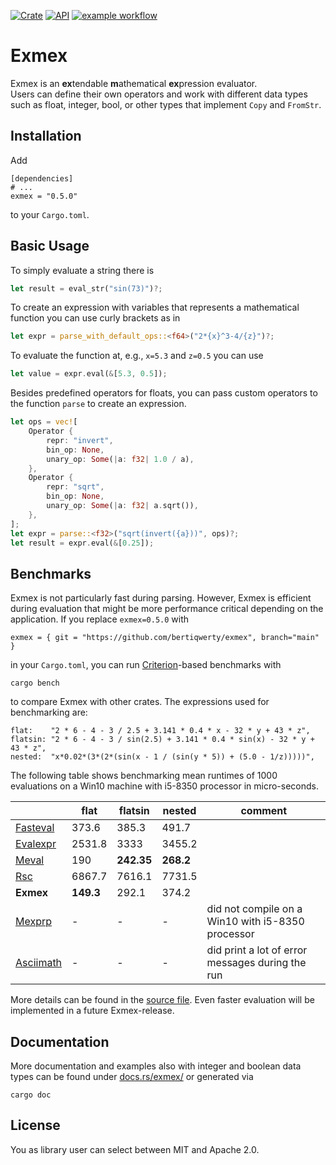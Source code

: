 [![Crate](https://img.shields.io/crates/v/exmex.svg)](https://crates.io/crates/exmex)
[![API](https://docs.rs/exmex/badge.svg)](https://docs.rs/exmex)
[![example workflow](https://github.com/bertiqwerty/exmex/actions/workflows/rust.yml/badge.svg)](https://github.com/bertiqwerty/exmex)
# Exmex

Exmex is an **ex**tendable **m**athematical **ex**pression evaluator.  
Users can define their own operators and work with different data types such
as float, integer, bool, or other types that implement `Copy` and `FromStr`.

## Installation

Add
```
[dependencies]
# ...
exmex = "0.5.0"
```
to your `Cargo.toml`.

## Basic Usage
To simply evaluate a string there is
```rust
let result = eval_str("sin(73)")?;
```
To create an expression with variables that represents a mathematical function you can
use curly brackets as in
```rust
let expr = parse_with_default_ops::<f64>("2*{x}^3-4/{z}")?;
```
To evaluate the function at, e.g., `x=5.3` and `z=0.5` you can use
```rust
let value = expr.eval(&[5.3, 0.5]);
```
Besides predefined operators for floats, you can pass custom operators to the 
function `parse` to create an expression. 
```rust
let ops = vec![
    Operator {
        repr: "invert",
        bin_op: None,
        unary_op: Some(|a: f32| 1.0 / a),
    },
    Operator {
        repr: "sqrt",
        bin_op: None,
        unary_op: Some(|a: f32| a.sqrt()),
    },
];
let expr = parse::<f32>("sqrt(invert({a}))", ops)?;
let result = expr.eval(&[0.25]);
```

## Benchmarks

Exmex is not particularly fast during parsing. However, Exmex is efficient during evaluation
that might be more performance critical depending on the application. If you replace
`exmex=0.5.0` with
```
exmex = { git = "https://github.com/bertiqwerty/exmex", branch="main" }
```
in your `Cargo.toml`, 
you can run [Criterion](https://docs.rs/criterion/0.3.4/criterion/)-based benchmarks with
```
cargo bench
``` 
to compare Exmex with other crates. The
expressions used for benchmarking are:
```
flat:    "2 * 6 - 4 - 3 / 2.5 + 3.141 * 0.4 * x - 32 * y + 43 * z",
flatsin: "2 * 6 - 4 - 3 / sin(2.5) + 3.141 * 0.4 * sin(x) - 32 * y + 43 * z",
nested:  "x*0.02*(3*(2*(sin(x - 1 / (sin(y * 5)) + (5.0 - 1/z)))))",
```
The following
table shows benchmarking mean runtimes of 1000 evaluations on a Win10 machine with i5-8350 processor in micro-seconds.

|        |flat           |flatsin   | nested   | comment|
|--------|---------------|----------|----------|--------|
|[Fasteval](https://docs.rs/fasteval/0.2.4/fasteval/)|          373.6|     385.3|     491.7|
|[Evalexpr](https://docs.rs/evalexpr/6.3.0/evalexpr/)|         2531.8|      3333|    3455.2|
|[Meval](https://docs.rs/meval/0.2.0/meval/)   |            190|**242.35**| **268.2**|
|[Rsc](https://docs.rs/rsc/2.0.0/rsc/)     |         6867.7|   7616.1 |    7731.5|
|**Exmex**   |      **149.3**|     292.1|     374.2|
|[Mexprp](https://docs.rs/mexprp/0.3.0/mexprp/) |-|-|-| did not compile on a Win10 with i5-8350 processor|
|[Asciimath](https://docs.rs/asciimath/0.8.8/asciimath/)|-|-|-|did print a lot of error messages during the run|

More details can be found in the [source file](https://github.com/bertiqwerty/exmex/blob/main/benches/benchmark.rs).
Even faster evaluation will be implemented in a future Exmex-release. 
## Documentation
More documentation and examples also with integer and boolean data types can be found under [docs.rs/exmex/](https://docs.rs/exmex/) or generated via
```
cargo doc
```

## License
You as library user can select between MIT and Apache 2.0.
